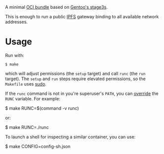 A minimal [OCI bundle][bundle] based on [Gentoo's stage3s][stage3].

This is enough to run a public [IPFS][] gateway binding to all
available network addresses.

Usage
=====

Run with:

    $ make

which will adjust permissions (the `setup` target) and call `runc`
(the `run` target).  The `setup` and `run` steps require elevated
permissions, so the `Makefile` uses [sudo][].

If the `runc` command is not in you're superuser's `PATH`, you can
[override][] the `RUNC` variable.  For example:

  $ make RUNC=$(command -v runc)

or:

  $ make RUNC=./runc

To launch a shell for inspecting a similar container, you can use:

  $ make CONFIG=config-sh.json

[bundle]: https://github.com/opencontainers/specs/blob/master/bundle.md
[stage3]: https://www.gentoo.org/downloads/
[IPFS]: http://ipfs.io/
[sudo]: http://www.sudo.ws/
[override]: https://www.gnu.org/software/make/manual/html_node/Overriding.html
